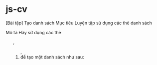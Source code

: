 # js-cv
[Bài tập] Tạo danh sách
Mục tiêu
Luyện tập sử dụng các thẻ danh sách

Mô tả
Hãy sử dụng các thẻ <ul>, <ol>, <li> để tạo một danh sách như sau:
